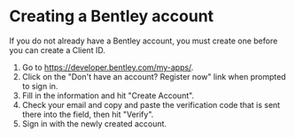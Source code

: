 # Creating a Bentley account

If you do not already have a Bentley account, you must create one before you can create a Client ID.

1. Go to <https://developer.bentley.com/my-apps/>.
1. Click on the "Don't have an account? Register now" link when prompted to sign in.
1. Fill in the information and hit "Create Account".
1. Check your email and copy and paste the verification code that is sent there into the field, then hit "Verify".
1. Sign in with the newly created account.
